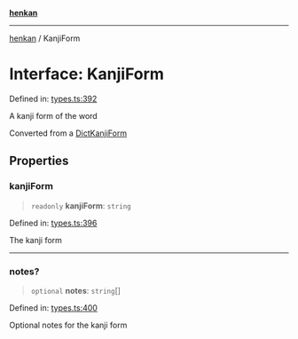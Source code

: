 [**henkan**](../README.md)

***

[henkan](../README.md) / KanjiForm

# Interface: KanjiForm

Defined in: [types.ts:392](https://github.com/Ronokof/Henkan/blob/52fe6d98746996eb6471b21af2a4100c9ce484cf/src/types.ts#L392)

A kanji form of the word

Converted from a [DictKanjiForm](DictKanjiForm.md)

## Properties

### kanjiForm

> `readonly` **kanjiForm**: `string`

Defined in: [types.ts:396](https://github.com/Ronokof/Henkan/blob/52fe6d98746996eb6471b21af2a4100c9ce484cf/src/types.ts#L396)

The kanji form

***

### notes?

> `optional` **notes**: `string`[]

Defined in: [types.ts:400](https://github.com/Ronokof/Henkan/blob/52fe6d98746996eb6471b21af2a4100c9ce484cf/src/types.ts#L400)

Optional notes for the kanji form

